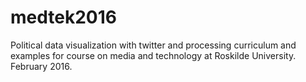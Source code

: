 # medtek2016
Political data visualization with twitter and processing curriculum and examples for course on media and technology at Roskilde University. February 2016.
